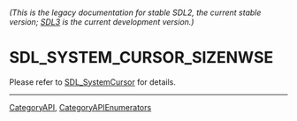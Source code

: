 ###### (This is the legacy documentation for stable SDL2, the current stable version; [SDL3](https://wiki.libsdl.org/SDL3/) is the current development version.)
# SDL_SYSTEM_CURSOR_SIZENWSE

Please refer to [SDL_SystemCursor](SDL_SystemCursor) for details.

----
[CategoryAPI](CategoryAPI), [CategoryAPIEnumerators](CategoryAPIEnumerators)

